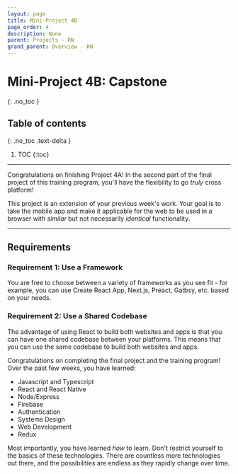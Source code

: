 ```yaml
---
layout: page
title: Mini-Project 4B
page_order: 4
description: None
parent: Projects - RN
grand_parent: Overview - RN
---
```


# Mini-Project 4B: Capstone
{: .no_toc }

## Table of contents
{: .no_toc .text-delta }

1. TOC
{:toc}

---

Congratulations on finishing Project 4A! In the second part of the final project of this training program, you'll have the flexibility to go _truly_ cross platform!

This project is an extension of your previous week's work. Your goal is to take the mobile app and make it applicable for the web to be used in a browser with _similar_ but not necessarily _identical_ functionality.

---

## Requirements

### Requirement 1: Use a Framework

You are free to choose between a variety of frameworks as you see fit - for example, you can use Create React App, Next.js, Preact, Gatbsy, etc. based on your needs.

### Requirement 2: Use a Shared Codebase

The advantage of using React to build both websites and apps is that you can have one shared codebase between your platforms. This means that you can use the same codebase to build both websites and apps.

Congratulations on completing the final project and the training program! Over the past few weeks, you have learned:

- Javascript and Typescript
- React and React Native
- Node/Express
- Firebase
- Authentication
- Systems Design
- Web Development
- Redux
 
Most importantly, you have learned _how_ to learn. Don't restrict yourself to the basics of these technologies. There are countless more technologies out there, and the possibilities are endless as they rapidly change over time.
